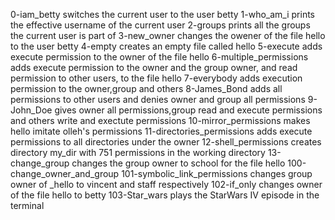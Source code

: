 0-iam_betty switches the current user to the user betty
1-who_am_i prints the effective username of the current user
2-groups prints all the groups the current user is part of
3-new_owner changes the owener of the file hello to the user betty
4-empty creates an empty file called hello
5-execute adds execute permission to the owner of the file hello
6-multiple_permissions adds execute permission to the owner and the group owner, and read permission to other users, to the file hello
7-everybody adds execution permission to the owner,group and others
8-James_Bond adds all permissions to other users and denies owner and group all permissions
9-John_Doe gives owner all permissions,group read and execute permissions and others write and exectute permissions
10-mirror_permissions makes hello imitate olleh's permissions
11-directories_permissions adds execute permissions to all directories under the owner
 12-shell_permissions creates directory my_dir with 751 permissions in the working directory
13-change_group changes the group owner to school for the file hello
100-change_owner_and_group
101-symbolic_link_permissions changes group owner of _hello to vincent and staff respectively
102-if_only changes owner of the file hello to betty
103-Star_wars plays the StarWars IV episode in the terminal
